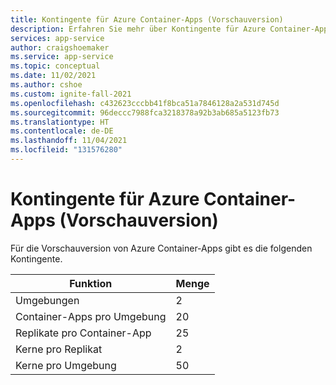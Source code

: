 ```yaml
---
title: Kontingente für Azure Container-Apps (Vorschauversion)
description: Erfahren Sie mehr über Kontingente für Azure Container-Apps.
services: app-service
author: craigshoemaker
ms.service: app-service
ms.topic: conceptual
ms.date: 11/02/2021
ms.author: cshoe
ms.custom: ignite-fall-2021
ms.openlocfilehash: c432623cccbb41f8bca51a7846128a2a531d745d
ms.sourcegitcommit: 96deccc7988fca3218378a92b3ab685a5123fb73
ms.translationtype: HT
ms.contentlocale: de-DE
ms.lasthandoff: 11/04/2021
ms.locfileid: "131576280"
---
```

# <a name="quotas-for-azure-container-apps-preview"></a>Kontingente für Azure Container-Apps (Vorschauversion)

Für die Vorschauversion von Azure Container-Apps gibt es die folgenden Kontingente.

| Funktion | Menge |
|---|---|
| Umgebungen | 2 |
| Container-Apps pro Umgebung | 20 |
| Replikate pro Container-App | 25 |
| Kerne pro Replikat | 2 |
| Kerne pro Umgebung | 50 |

